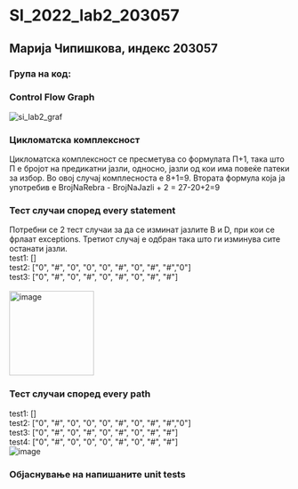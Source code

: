 # SI_2022_lab2_203057
## Марија Чипишкова, индекс 203057

### Група на код:

### Control Flow Graph
![si_lab2_graf](https://user-images.githubusercontent.com/100198968/171876323-dc268694-87be-4853-bd3f-a706ae135eea.png)
<br/>

### Цикломатска комплексност
Цикломатска комплексност се пресметува со формулата П+1, така што П е бројот на предикатни јазли, односно, јазли од кои има повеќе патеки за избор. Во овој случај комплесноста е 8+1=9.
Втората формула која ја употребив е BrojNaRebra - BrojNaJazli + 2 = 27-20+2=9

### Тест случаи според every statement
Потребни се 2 тест случаи за да се изминат јазлите B и D, при кои се фрлаат exceptions. Третиот случај е одбран така што ги изминува сите останати јазли. <br />
test1: [] <br />
test2: ["0", "#", "0", "0", "0", "#", "0", "#", "#","0"] <br />
test3: ["0", "#", "0", "#", "0", "#", "0", "#", "#"] <br />
<br />
<img width="152" alt="image" src="https://user-images.githubusercontent.com/100198968/171875846-9cfddc32-1a4f-4172-8d4a-912dde8fdfda.png"> 
<br />

### Тест случаи според every path
test1: [] <br />
test2: ["0", "#", "0", "0", "0", "#", "0", "#", "#","0"] <br />
test3: ["0", "#", "0", "#", "0", "#", "0", "#", "#"] <br />
test4: ["0", "#", "0", "0", "0", "#", "0", "#", "#"] <br />
![image](https://user-images.githubusercontent.com/100198968/171902215-71bd20e0-05ab-4b57-a044-f94a3ec44807.png)
<br/>

### Објаснување на напишаните unit tests

